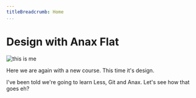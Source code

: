 ```yaml
---
titleBreadcrumb: Home
...
```

Design with Anax Flat
===============================

![this is me](img/designtext.jpg)

Here we are again with a new course. This time it's design.

I've been told we're going to learn Less, Git and Anax. Let's see how that goes eh?
